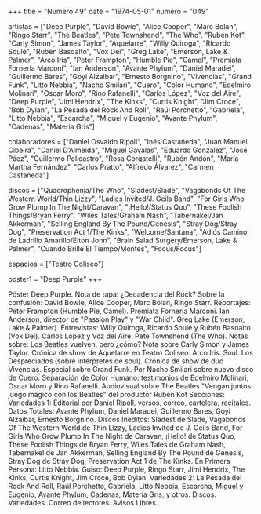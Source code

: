 +++
title = "Número 49"
date = "1974-05-01"
numero = "049"

artistas = ["Deep Purple", "David Bowie", "Alice Cooper", "Marc Bolan", "Ringo Starr", "The Beatles", "Pete Townshend", "The Who", "Rubén Kot", "Carly Simon", "James Taylor", "Aquelarre", "Willy Quiroga", "Ricardo Soulé", "Rubén Basoalto", "Vox Dei", "Greg Lake", "Emerson, Lake & Palmer", "Arco Iris", "Peter Frampton", "Humble Pie", "Camel", "Premiata Forneria Marconi", "Ian Anderson", "Avante Phylum", "Daniel Maradei", "Guillermo Bares", "Goyi Alzaibar", "Ernesto Borgnino", "Vivencias", "Grand Funk", "Litto Nebbia", "Nacho Smilari", "Cuero", "Color Humano", "Edelmiro Molinari", "Oscar Moro", "Rino Rafanelli", "Carlos López", "Voz del Aire", "Deep Purple", "Jimi Hendrix", "The Kinks", "Curtis Knight", "Jim Croce", "Bob Dylan", "La Pesada del Rock And Roll", "Raúl Porchetto", "Gabriela", "Litto Nebbia", "Escarcha", "Miguel y Eugenio", "Avante Phylum", "Cadenas", "Materia Gris"]

colaboradores = ["Daniel Osvaldo Ripoll", "Inés Castañeda", "Juan Manuel Cibeira", "Daniel D’Almeida", "Miguel Gavalas", "Eduardo González", "José Páez", "Guillermo Policastro", "Rosa Corgatelli", "Rubén Andón", "María Martha Fernández", "Carlos Pratto", "Alfredo Álvarez", "Carmen Castañeda"]

discos = ["Quadrophenia/The Who", "Sladest/Slade", "Vagabonds Of The Western World/Thin Lizzy", "Ladies Invited/J. Geils Band", "For Girls Who Grow Plump In The Night/Caravan", "¡Hello!/Status Quo", "These Foolish Things/Bryan Ferry", "Wiles Tales/Graham Nash", "Tabernakel/Jan Akkerman", "Selling England By The Pound/Genesis", "Stray Dog/Stray Dog", "Preservation Act 1/The Kinks", "Welcome/Santana", "Adiós Camino de Ladrillo Amarillo/Elton John", "Brain Salad Surgery/Emerson, Lake & Palmer", "Cuando Brille El Tiempo/Montes", "Focus/Focus"]

espacios = ["Teatro Coliseo"]

poster1 = "Deep Purple"
+++

Póster Deep Purple. 
Nota de tapa: 
¿Decadencia del Rock? Sobre la confusión: David Bowie, Alice Cooper, Marc Bolan, Ringo Starr. 
Reportajes:
Peter Frampton (Humble Pie, Camel). Premiata Forneria Marconi. Ian Anderson, director de "Passion Play" y "War Child". Greg Lake (Emerson, Lake & Palmer). 
Entrevistas:
Willy Quiroga, Ricardo Soulé y Rubén Basoalto (Vox Dei). Carlos López y Voz del Aire. Pete Townshend (The Who). 
Notas sobre:
Los Beatles vuelven, pero ¿cómo? Nota sobre Carly Simon y James Taylor. Crónica de show de Aquelarre en Teatro Coliseo. 
Arco Iris. 
Soul. Los Despreciados (sobre intérpretes de soul). 
Crónica de show de dúo Vivencias. 
Especial sobre Grand Funk. 
Por Nacho Smilari sobre nuevo disco de Cuero. 
Separación de Color Humano: testimonios de Edelmiro Molinari, Oscar Moro y Rino Rafanelli.
Audiovisual sobre The Beatles "Vengan juntos: juego mágico con los Beatles" del productor Rubén Kot
Secciones:
Variedades 1: Editorial por Daniel Ripoll, versos, correo, cartelera, recitales. 
Datos Totales: Avante Phylum, Daniel Maradei, Guillermo Bares, Goyi Alzaibar, Ernesto Borgnino.
Discos Inéditos: Sladest de Slade, Vagabonds Of The Western World de Thin Lizzy, Ladies Invited de J. Geils Band, For Girls Who Grow Plump In The Night de Caravan, ¡Hello! de Status Quo, These Foolish Things de Bryan Ferry, Wiles Tales de Graham Nash, Tabernakel de Jan Akkerman, Selling England By The Pound de Genesis, Stray Dog de Stray Dog, Preservation Act 1 de The Kinks. 
En Primera Persona: Litto Nebbia. 
Guiso: Deep Purple, Ringo Starr, Jimi Hendrix, The Kinks, Curtis Knight, Jim Croce, Bob Dylan.
Variedades 2: La Pesada del Rock And Roll, Raúl Porchetto, Gabriela, Litto Nebbia, Escarcha, Miguel y Eugenio, Avante Phylum, Cadenas, Materia Gris, y otros. 
Discos. Variedades. Correo de lectores. Avisos Libres.
